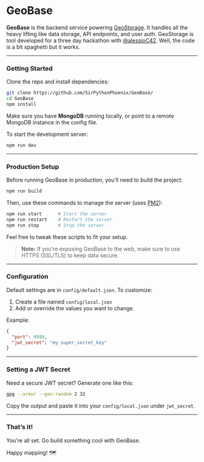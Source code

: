 # GeoBase

**GeoBase** is the backend service powering [GeoStorage](https://github.com/alessioC42/GeoStorage). It handles all the heavy lifting like data storage, API endpoints, and user auth.
GeoStorage is tool developed for a three day hackathon with [@alessioC42](https://github.com/alessioC42/). 
Well, the code is a bit spaghetti but it works. 

---

### Getting Started

Clone the repo and install dependencies:

```bash
git clone https://github.com/SirPythonPhoenix/GeoBase/
cd GeoBase
npm install
```

Make sure you have **MongoDB** running locally, or point to a remote MongoDB instance in the config file.

To start the development server:

```bash
npm run dev
```

---

### Production Setup

Before running GeoBase in production, you’ll need to build the project:

```bash
npm run build
```

Then, use these commands to manage the server (uses [PM2](https://pm2.keymetrics.io/)):

```bash
npm run start      # Start the server
npm run restart    # Restart the server
npm run stop       # Stop the server
```

Feel free to tweak these scripts to fit your setup.

> **Note:** If you're exposing GeoBase to the web, make sure to use HTTPS (SSL/TLS) to keep data secure.

---

### Configuration

Default settings are in `config/default.json`. To customize:

1. Create a file named `config/local.json`
2. Add or override the values you want to change.

Example:

```json
{
  "port": 9999,
  "jwt_secret": "my_super_secret_key"
}
```

---

### Setting a JWT Secret

Need a secure JWT secret? Generate one like this:

```bash
gpg --armor --gen-random 2 32
```

Copy the output and paste it into your `config/local.json` under `jwt_secret`.

---

### That’s it!

You're all set. Go build something cool with GeoBase.

Happy mapping! 🗺️
